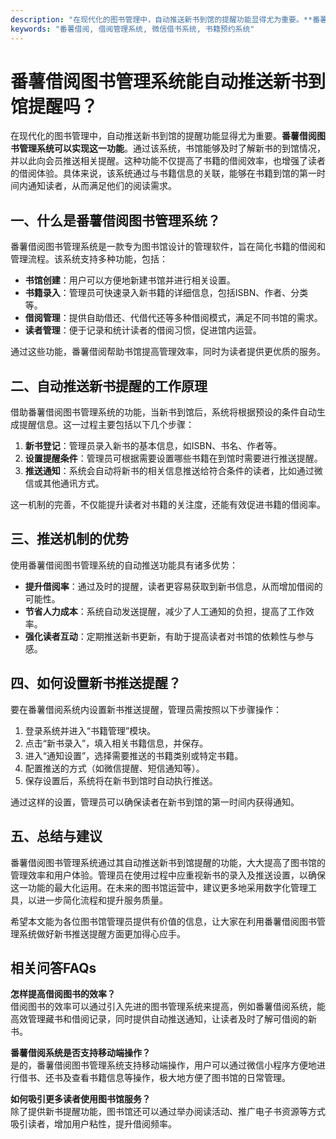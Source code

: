 ```yaml
---
description: "在现代化的图书管理中，自动推送新书到馆的提醒功能显得尤为重要。**番薯借阅图书管理系统可以实现这一功能**。通过该系统，书馆能够及时了解新书的到馆情况，并以此向会员推送相关提醒。这种功能不仅提高了书籍的借阅效率，也增强了读者的借阅体验。具体来说，该系统通过与书籍信息的关联，能够在书籍到馆的第一时间内通知读者，从而满足他们的阅读需求。"
keywords: "番薯借阅, 借阅管理系统, 微信借书系统, 书籍预约系统"
---
```

# 番薯借阅图书管理系统能自动推送新书到馆提醒吗？

在现代化的图书管理中，自动推送新书到馆的提醒功能显得尤为重要。**番薯借阅图书管理系统可以实现这一功能**。通过该系统，书馆能够及时了解新书的到馆情况，并以此向会员推送相关提醒。这种功能不仅提高了书籍的借阅效率，也增强了读者的借阅体验。具体来说，该系统通过与书籍信息的关联，能够在书籍到馆的第一时间内通知读者，从而满足他们的阅读需求。

## **一、什么是番薯借阅图书管理系统？**

番薯借阅图书管理系统是一款专为图书馆设计的管理软件，旨在简化书籍的借阅和管理流程。该系统支持多种功能，包括：

- **书馆创建**：用户可以方便地新建书馆并进行相关设置。
- **书籍录入**：管理员可快速录入新书籍的详细信息，包括ISBN、作者、分类等。
- **借阅管理**：提供自助借还、代借代还等多种借阅模式，满足不同书馆的需求。
- **读者管理**：便于记录和统计读者的借阅习惯，促进馆内运营。

通过这些功能，番薯借阅帮助书馆提高管理效率，同时为读者提供更优质的服务。

## **二、自动推送新书提醒的工作原理**

借助番薯借阅图书管理系统的功能，当新书到馆后，系统将根据预设的条件自动生成提醒信息。这一过程主要包括以下几个步骤：

1. **新书登记**：管理员录入新书的基本信息，如ISBN、书名、作者等。
2. **设置提醒条件**：管理员可根据需要设置哪些书籍在到馆时需要进行推送提醒。
3. **推送通知**：系统会自动将新书的相关信息推送给符合条件的读者，比如通过微信或其他通讯方式。

这一机制的完善，不仅能提升读者对书籍的关注度，还能有效促进书籍的借阅率。

## **三、推送机制的优势**

使用番薯借阅图书管理系统的自动推送功能具有诸多优势：

- **提升借阅率**：通过及时的提醒，读者更容易获取到新书信息，从而增加借阅的可能性。
- **节省人力成本**：系统自动发送提醒，减少了人工通知的负担，提高了工作效率。
- **强化读者互动**：定期推送新书更新，有助于提高读者对书馆的依赖性与参与感。

## **四、如何设置新书推送提醒？**

要在番薯借阅系统内设置新书推送提醒，管理员需按照以下步骤操作：

1. 登录系统并进入“书籍管理”模块。
2. 点击“新书录入”，填入相关书籍信息，并保存。
3. 进入“通知设置”，选择需要推送的书籍类别或特定书籍。
4. 配置推送的方式（如微信提醒、短信通知等）。
5. 保存设置后，系统将在新书到馆时自动执行推送。

通过这样的设置，管理员可以确保读者在新书到馆的第一时间内获得通知。

## **五、总结与建议**

番薯借阅图书管理系统通过其自动推送新书到馆提醒的功能，大大提高了图书馆的管理效率和用户体验。管理员在使用过程中应重视新书的录入及推送设置，以确保这一功能的最大化运用。在未来的图书馆运营中，建议更多地采用数字化管理工具，以进一步简化流程和提升服务质量。

希望本文能为各位图书馆管理员提供有价值的信息，让大家在利用番薯借阅图书管理系统做好新书推送提醒方面更加得心应手。

## 相关问答FAQs

**怎样提高借阅图书的效率？**  
借阅图书的效率可以通过引入先进的图书管理系统来提高，例如番薯借阅系统，能高效管理藏书和借阅记录，同时提供自动推送通知，让读者及时了解可借阅的新书。

**番薯借阅系统是否支持移动端操作？**  
是的，番薯借阅图书管理系统支持移动端操作，用户可以通过微信小程序方便地进行借书、还书及查看书籍信息等操作，极大地方便了图书馆的日常管理。

**如何吸引更多读者使用图书馆服务？**  
除了提供新书提醒功能，图书馆还可以通过举办阅读活动、推广电子书资源等方式吸引读者，增加用户粘性，提升借阅频率。
